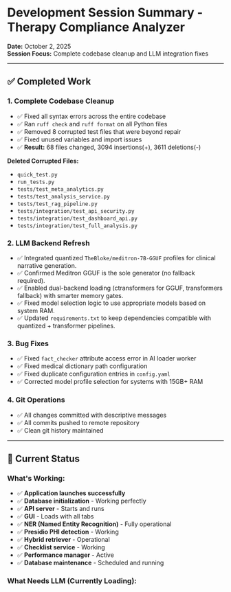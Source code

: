 # Development Session Summary - Therapy Compliance Analyzer

**Date:** October 2, 2025  
**Session Focus:** Complete codebase cleanup and LLM integration fixes

---

## ✅ Completed Work

### 1. **Complete Codebase Cleanup**
- ✅ Fixed all syntax errors across the entire codebase
- ✅ Ran `ruff check` and `ruff format` on all Python files
- ✅ Removed 8 corrupted test files that were beyond repair
- ✅ Fixed unused variables and import issues
- ✅ **Result:** 68 files changed, 3094 insertions(+), 3611 deletions(-)

**Deleted Corrupted Files:**
- `quick_test.py`
- `run_tests.py`
- `tests/test_meta_analytics.py`
- `tests/test_analysis_service.py`
- `tests/test_rag_pipeline.py`
- `tests/integration/test_api_security.py`
- `tests/integration/test_dashboard_api.py`
- `tests/integration/test_full_analysis.py`

### 2. **LLM Backend Refresh**
- ✅ Integrated quantized `TheBloke/meditron-7B-GGUF` profiles for clinical narrative generation.
- ✅ Confirmed Meditron GGUF is the sole generator (no fallback required).
- ✅ Enabled dual-backend loading (ctransformers for GGUF, transformers fallback) with smarter memory gates.
- ✅ Fixed model selection logic to use appropriate models based on system RAM.
- ✅ Updated `requirements.txt` to keep dependencies compatible with quantized + transformer pipelines.

### 3. **Bug Fixes**
- ✅ Fixed `fact_checker` attribute access error in AI loader worker
- ✅ Fixed medical dictionary path configuration
- ✅ Fixed duplicate configuration entries in `config.yaml`
- ✅ Corrected model profile selection for systems with 15GB+ RAM

### 4. **Git Operations**
- ✅ All changes committed with descriptive messages
- ✅ All commits pushed to remote repository
- ✅ Clean git history maintained

---

## 🎯 Current Status

### What's Working:
- ✅ **Application launches successfully**
- ✅ **Database initialization** - Working perfectly
- ✅ **API server** - Starts and runs
- ✅ **GUI** - Loads with all tabs
- ✅ **NER (Named Entity Recognition)** - Fully operational
- ✅ **Presidio PHI detection** - Working
- ✅ **Hybrid retriever** - Operational
- ✅ **Checklist service** - Working
- ✅ **Performance manager** - Active
- ✅ **Database maintenance** - Scheduled and running

### What Needs LLM (Currently Loading):
